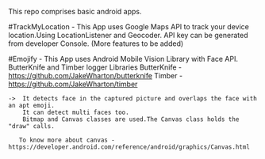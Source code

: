 This repo comprises basic android apps.

#TrackMyLocation - This App uses Google Maps API to track your device location.Using LocationListener and Geocoder.
API key can be generated from developer Console.
(More features to be added)

#Emojify - This App uses Android Mobile Vision Library with Face API.
           ButterKnife and Timber logger Libraries
        ButterKnife - https://github.com/JakeWharton/butterknife
        Timber - https://github.com/JakeWharton/timber
        
    ->  It detects face in the captured picture and overlaps the face with an apt emoji.
        It can detect multi faces too.
        Bitmap and Canvas classes are used.The Canvas class holds the "draw" calls.
        
       To know more about canvas - https://developer.android.com/reference/android/graphics/Canvas.html
